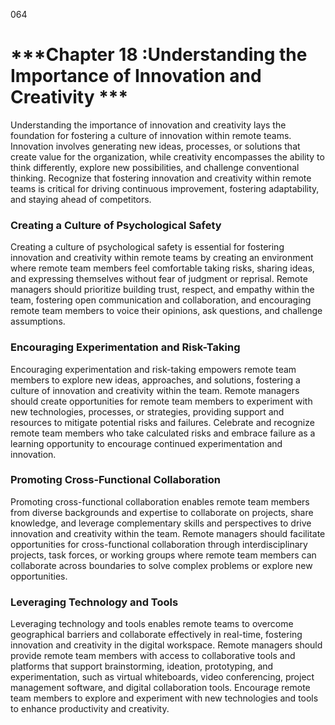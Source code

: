 064

# ***Chapter 18 :Understanding the Importance of Innovation and Creativity ***

Understanding the importance of innovation and creativity lays the foundation for fostering a culture of innovation within remote teams. Innovation involves generating new ideas, processes, or solutions that create value for the organization, while creativity encompasses the ability to think differently, explore new possibilities, and challenge conventional thinking. Recognize that fostering innovation and creativity within remote teams is critical for driving continuous improvement, fostering adaptability, and staying ahead of competitors.

### **Creating a Culture of Psychological Safety**

Creating a culture of psychological safety is essential for fostering innovation and creativity within remote teams by creating an environment where remote team members feel comfortable taking risks, sharing ideas, and expressing themselves without fear of judgment or reprisal. Remote managers should prioritize building trust, respect, and empathy within the team, fostering open communication and collaboration, and encouraging remote team members to voice their opinions, ask questions, and challenge assumptions.

### **Encouraging Experimentation and Risk-Taking**

Encouraging experimentation and risk-taking empowers remote team members to explore new ideas, approaches, and solutions, fostering a culture of innovation and creativity within the team. Remote managers should create opportunities for remote team members to experiment with new technologies, processes, or strategies, providing support and resources to mitigate potential risks and failures. Celebrate and recognize remote team members who take calculated risks and embrace failure as a learning opportunity to encourage continued experimentation and innovation.

### **Promoting Cross-Functional Collaboration**

Promoting cross-functional collaboration enables remote team members from diverse backgrounds and expertise to collaborate on projects, share knowledge, and leverage complementary skills and perspectives to drive innovation and creativity within the team. Remote managers should facilitate opportunities for cross-functional collaboration through interdisciplinary projects, task forces, or working groups where remote team members can collaborate across boundaries to solve complex problems or explore new opportunities.

### **Leveraging Technology and Tools**

Leveraging technology and tools enables remote teams to overcome geographical barriers and collaborate effectively in real-time, fostering innovation and creativity in the digital workspace. Remote managers should provide remote team members with access to collaborative tools and platforms that support brainstorming, ideation, prototyping, and experimentation, such as virtual whiteboards, video conferencing, project management software, and digital collaboration tools. Encourage remote team members to explore and experiment with new technologies and tools to enhance productivity and creativity.
